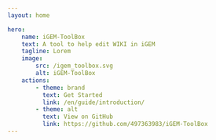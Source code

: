```yaml
---
layout: home

hero:
    name: iGEM-ToolBox
    text: A tool to help edit WIKI in iGEM
    tagline: Lorem
    image:
        src: /igem_toolbox.svg
        alt: iGEM-ToolBox
    actions:
        - theme: brand
          text: Get Started
          link: /en/guide/introduction/
        - theme: alt
          text: View on GitHub
          link: https://github.com/497363983/iGEM-ToolBox
---
```

<style>
.image-src{
  max-width: 500px;
}
</style>